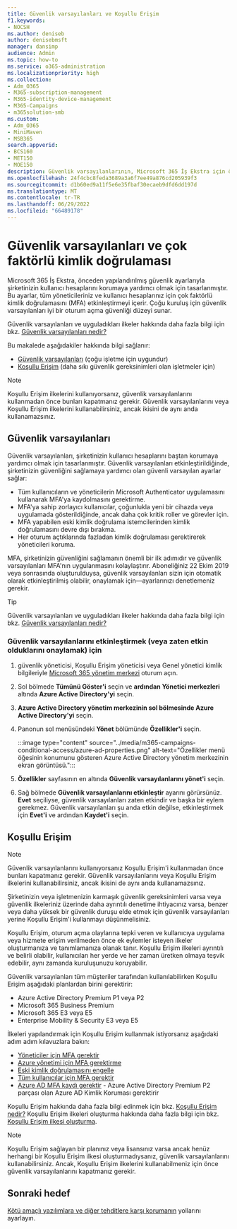 ```yaml
---
title: Güvenlik varsayılanları ve Koşullu Erişim
f1.keywords:
- NOCSH
ms.author: deniseb
author: denisebmsft
manager: dansimp
audience: Admin
ms.topic: how-to
ms.service: o365-administration
ms.localizationpriority: high
ms.collection:
- Adm_O365
- M365-subscription-management
- M365-identity-device-management
- M365-Campaigns
- m365solution-smb
ms.custom:
- Adm_O365
- MiniMaven
- MSB365
search.appverid:
- BCS160
- MET150
- MOE150
description: Güvenlik varsayılanlarının, Microsoft 365 İş Ekstra için önceden yapılandırılmış güvenlik ayarları sağlayarak kuruluşunuzun kimlikle ilgili saldırılara karşı korunmasına nasıl yardımcı olabileceğini öğrenin.
ms.openlocfilehash: 24f4cbc8feda3689a3a6f7ee49a876cd205939f3
ms.sourcegitcommit: d1b60ed9a11f5e6e35fbaf30ecaeb9dfd6dd197d
ms.translationtype: MT
ms.contentlocale: tr-TR
ms.lasthandoff: 06/29/2022
ms.locfileid: "66489178"
---
```

# <a name="security-defaults-and-multi-factor-authentication"></a>Güvenlik varsayılanları ve çok faktörlü kimlik doğrulaması

Microsoft 365 İş Ekstra, önceden yapılandırılmış güvenlik ayarlarıyla şirketinizin kullanıcı hesaplarını korumaya yardımcı olmak için tasarlanmıştır. Bu ayarlar, tüm yöneticileriniz ve kullanıcı hesaplarınız için çok faktörlü kimlik doğrulamasını (MFA) etkinleştirmeyi içerir. Çoğu kuruluş için güvenlik varsayılanları iyi bir oturum açma güvenliği düzeyi sunar.

Güvenlik varsayılanları ve uyguladıkları ilkeler hakkında daha fazla bilgi için bkz. [Güvenlik varsayılanları nedir?](/azure/active-directory/fundamentals/concept-fundamentals-security-defaults)

Bu makalede aşağıdakiler hakkında bilgi sağlanır:

- [Güvenlik varsayılanları](#security-defaults) (çoğu işletme için uygundur)
- [Koşullu Erişim](#conditional-access) (daha sıkı güvenlik gereksinimleri olan işletmeler için)

> [!NOTE]
> Koşullu Erişim ilkelerini kullanıyorsanız, güvenlik varsayılanlarını kullanmadan önce bunları kapatmanız gerekir. Güvenlik varsayılanlarını veya Koşullu Erişim ilkelerini kullanabilirsiniz, ancak ikisini de aynı anda kullanamazsınız.

## <a name="security-defaults"></a>Güvenlik varsayılanları

Güvenlik varsayılanları, şirketinizin kullanıcı hesaplarını baştan korumaya yardımcı olmak için tasarlanmıştır. Güvenlik varsayılanları etkinleştirildiğinde, şirketinizin güvenliğini sağlamaya yardımcı olan güvenli varsayılan ayarlar sağlar:

- Tüm kullanıcıların ve yöneticilerin Microsoft Authenticator uygulamasını kullanarak MFA'ya kaydolmasını gerektirme.
- MFA'ya sahip zorlayıcı kullanıcılar, çoğunlukla yeni bir cihazda veya uygulamada gösterildiğinde, ancak daha çok kritik roller ve görevler için.
- MFA yapabilen eski kimlik doğrulama istemcilerinden kimlik doğrulamasını devre dışı bırakma.
- Her oturum açtıklarında fazladan kimlik doğrulaması gerektirerek yöneticileri koruma.

MFA, şirketinizin güvenliğini sağlamanın önemli bir ilk adımıdır ve güvenlik varsayılanları MFA'nın uygulanmasını kolaylaştırır. Aboneliğiniz 22 Ekim 2019 veya sonrasında oluşturulduysa, güvenlik varsayılanları sizin için otomatik olarak etkinleştirilmiş olabilir, onaylamak için&mdash;ayarlarınızı denetlemeniz gerekir.

> [!TIP]
> Güvenlik varsayılanları ve uyguladıkları ilkeler hakkında daha fazla bilgi için bkz. [Güvenlik varsayılanları nedir?](/azure/active-directory/fundamentals/concept-fundamentals-security-defaults)

### <a name="to-enable-security-defaults-or-confirm-theyre-already-enabled"></a>Güvenlik varsayılanlarını etkinleştirmek (veya zaten etkin olduklarını onaylamak) için

1. güvenlik yöneticisi, Koşullu Erişim yöneticisi veya Genel yönetici kimlik bilgileriyle <a href="https://go.microsoft.com/fwlink/p/?linkid=2024339" target="_blank">Microsoft 365 yönetim merkezi</a> oturum açın.

2. Sol bölmede **Tümünü Göster'i** seçin ve **ardından Yönetici merkezleri** altında **Azure Active Directory'yi** seçin.

3. **Azure Active Directory yönetim merkezinin sol bölmesinde Azure Active Directory'yi** seçin.

4. Panonun sol menüsündeki **Yönet** bölümünde **Özellikler'i** seçin.

    :::image type="content" source="../media/m365-campaigns-conditional-access/azure-ad-properties.png" alt-text="Özellikler menü öğesinin konumunu gösteren Azure Active Directory yönetim merkezinin ekran görüntüsü.":::

5. **Özellikler** sayfasının en altında **Güvenlik varsayılanlarını yönet'i** seçin.

6. Sağ bölmede **Güvenlik varsayılanlarını etkinleştir** ayarını görürsünüz. **Evet** seçiliyse, güvenlik varsayılanları zaten etkindir ve başka bir eylem gerekmez. Güvenlik varsayılanları şu anda etkin değilse, etkinleştirmek için **Evet'i** ve ardından **Kaydet'i** seçin.

## <a name="conditional-access"></a>Koşullu Erişim

> [!NOTE]
> Güvenlik varsayılanlarını kullanıyorsanız Koşullu Erişim'i kullanmadan önce bunları kapatmanız gerekir. Güvenlik varsayılanlarını veya Koşullu Erişim ilkelerini kullanabilirsiniz, ancak ikisini de aynı anda kullanamazsınız.

Şirketinizin veya işletmenizin karmaşık güvenlik gereksinimleri varsa veya güvenlik ilkeleriniz üzerinde daha ayrıntılı denetime ihtiyacınız varsa, benzer veya daha yüksek bir güvenlik duruşu elde etmek için güvenlik varsayılanları yerine Koşullu Erişim'i kullanmayı düşünmelisiniz.

Koşullu Erişim, oturum açma olaylarına tepki veren ve kullanıcıya uygulama veya hizmete erişim verilmeden önce ek eylemler isteyen ilkeler oluşturmanıza ve tanımlamanıza olanak tanır. Koşullu Erişim ilkeleri ayrıntılı ve belirli olabilir, kullanıcıları her yerde ve her zaman üretken olmaya teşvik edebilir, aynı zamanda kuruluşunuzu koruyabilir.

Güvenlik varsayılanları tüm müşteriler tarafından kullanılabilirken Koşullu Erişim aşağıdaki planlardan birini gerektirir:

- Azure Active Directory Premium P1 veya P2
- Microsoft 365 Business Premium
- Microsoft 365 E3 veya E5
- Enterprise Mobility & Security E3 veya E5

İlkeleri yapılandırmak için Koşullu Erişim kullanmak istiyorsanız aşağıdaki adım adım kılavuzlara bakın:

- [Yöneticiler için MFA gerektir](/azure/active-directory/conditional-access/howto-conditional-access-policy-admin-mfa)
- [Azure yönetimi için MFA gerektirme](/azure/active-directory/conditional-access/howto-conditional-access-policy-azure-management)
- [Eski kimlik doğrulamasını engelle](/azure/active-directory/conditional-access/howto-conditional-access-policy-block-legacy)
- [Tüm kullanıcılar için MFA gerektir](/azure/active-directory/conditional-access/howto-conditional-access-policy-all-users-mfa)
- [Azure AD MFA kaydı gerektir](/azure/active-directory/identity-protection/howto-identity-protection-configure-mfa-policy) - Azure Active Directory Premium P2 parçası olan Azure AD Kimlik Koruması gerektirir

Koşullu Erişim hakkında daha fazla bilgi edinmek için bkz. [Koşullu Erişim nedir?](/azure/active-directory/conditional-access/overview) Koşullu Erişim ilkeleri oluşturma hakkında daha fazla bilgi için bkz. [Koşullu Erişim ilkesi oluşturma](/azure/active-directory/authentication/tutorial-enable-azure-mfa#create-a-conditional-access-policy).

> [!NOTE]
> Koşullu Erişim sağlayan bir planınız veya lisansınız varsa ancak henüz herhangi bir Koşullu Erişim ilkesi oluşturmadıysanız, güvenlik varsayılanlarını kullanabilirsiniz. Ancak, Koşullu Erişim ilkelerini kullanabilmeniz için önce güvenlik varsayılanlarını kapatmanız gerekir.

## <a name="next-objective"></a>Sonraki hedef

[Kötü amaçlı yazılımlara ve diğer tehditlere karşı korumanın](m365bp-increase-protection.md) yollarını ayarlayın.
